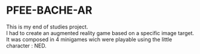 # PFEE-BACHE-AR
 
This is my end of studies project.  
I had to create an augmented reality game based on a specific image target.  
It was composed in 4 minigames wich were playable using the little character : NED.  
